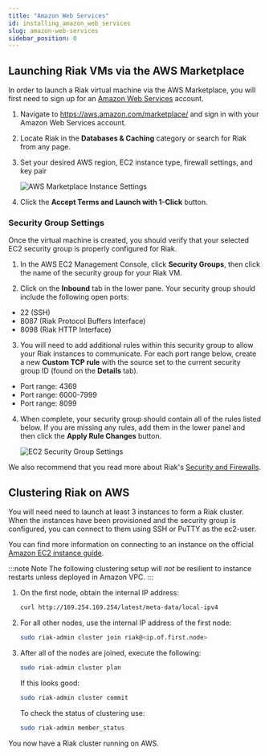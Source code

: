 ```yaml
---
title: "Amazon Web Services"
id: installing_amazon_web_services
slug: amazon-web-services
sidebar_position: 0
---
```


## Launching Riak VMs via the AWS Marketplace

In order to launch a Riak virtual machine via the AWS Marketplace, you will first need to sign up for an [Amazon Web Services](http://aws.amazon.com) account.

1. Navigate to <https://aws.amazon.com/marketplace/> and sign in with your Amazon Web Services account.

2. Locate Riak in the **Databases & Caching** category or search for Riak from any page.

3. Set your desired AWS region, EC2 instance type, firewall settings, and key pair

   ![AWS Marketplace Instance Settings](/images/aws-marketplace-settings.png)

4. Click the **Accept Terms and Launch with 1-Click** button.

### Security Group Settings

Once the virtual machine is created, you should verify that your selected EC2 security group is properly configured for Riak.

1. In the AWS EC2 Management Console, click **Security Groups**, then click the name of the security group for your Riak VM.

2. Click on the **Inbound** tab in the lower pane.  Your security group should include the following open ports:

* 22 (SSH)
* 8087 (Riak Protocol Buffers Interface)
* 8098 (Riak HTTP Interface)

3. You will need to add additional rules within this security group to allow your Riak instances to communicate.  For each port range below, create a new **Custom TCP rule** with the source set to the current security group ID (found on the **Details** tab).

* Port range: 4369
* Port range: 6000-7999
* Port range: 8099

4. When complete, your security group should contain all of the rules listed below. If you are missing any rules, add them in the lower panel and then click the **Apply Rule Changes** button.

   ![EC2 Security Group Settings](/images/aws-marketplace-security-group.png)

We also recommend that you read more about Riak's [Security and Firewalls](../../using/security/index.md).

## Clustering Riak on AWS

You will need need to launch at least 3 instances to form a Riak cluster.  When the instances have been provisioned and the security group is configured, you can connect to them using SSH or PuTTY as the ec2-user.

You can find more information on connecting to an instance on the official [Amazon EC2 instance guide](http://docs.amazonwebservices.com/AWSEC2/latest/UserGuide/AccessingInstances.html).

:::note Note
The following clustering setup will *not* be resilient to instance restarts
unless deployed in Amazon VPC.
:::

1. On the first node, obtain the internal IP address:

   ```bash
   curl http://169.254.169.254/latest/meta-data/local-ipv4
   ```

2. For all other nodes, use the internal IP address of the first node:

   ```bash
   sudo riak-admin cluster join riak@<ip.of.first.node>
   ```

3. After all of the nodes are joined, execute the following:

   ```bash
   sudo riak-admin cluster plan
   ```

   If this looks good:

   ```bash
   sudo riak-admin cluster commit
   ```

   To check the status of clustering use:

   ```bash
   sudo riak-admin member_status
   ```

You now have a Riak cluster running on AWS.
